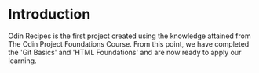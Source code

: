 # Introduction
Odin Recipes is the first project created using the knowledge attained from The Odin Project Foundations Course. From this point, we have completed the 'Git Basics' and 'HTML Foundations' and are now ready to apply our learning. 
